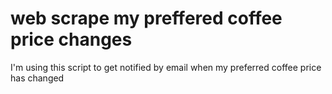 # web scrape my preffered coffee price changes

I'm using this script to get notified by email when my preferred coffee price has changed
